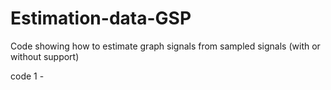 # Estimation-data-GSP
Code showing how to estimate graph signals from sampled signals (with or without support)

code 1 - 
